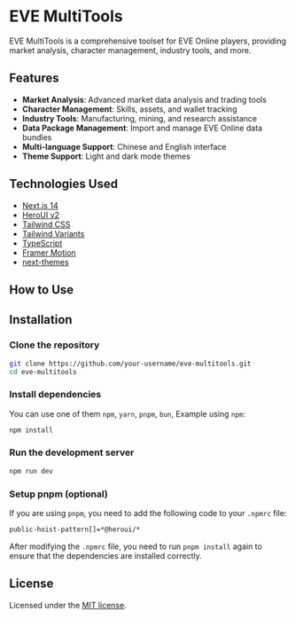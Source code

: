 # EVE MultiTools

EVE MultiTools is a comprehensive toolset for EVE Online players, providing market analysis, character management, industry tools, and more.

## Features

- **Market Analysis**: Advanced market data analysis and trading tools
- **Character Management**: Skills, assets, and wallet tracking
- **Industry Tools**: Manufacturing, mining, and research assistance
- **Data Package Management**: Import and manage EVE Online data bundles
- **Multi-language Support**: Chinese and English interface
- **Theme Support**: Light and dark mode themes

## Technologies Used

- [Next.js 14](https://nextjs.org/docs/getting-started)
- [HeroUI v2](https://heroui.com/)
- [Tailwind CSS](https://tailwindcss.com/)
- [Tailwind Variants](https://tailwind-variants.org)
- [TypeScript](https://www.typescriptlang.org/)
- [Framer Motion](https://www.framer.com/motion/)
- [next-themes](https://github.com/pacocoursey/next-themes)

## How to Use

## Installation

### Clone the repository

```bash
git clone https://github.com/your-username/eve-multitools.git
cd eve-multitools
```

### Install dependencies

You can use one of them `npm`, `yarn`, `pnpm`, `bun`, Example using `npm`:

```bash
npm install
```

### Run the development server

```bash
npm run dev
```

### Setup pnpm (optional)

If you are using `pnpm`, you need to add the following code to your `.npmrc` file:

```bash
public-hoist-pattern[]=*@heroui/*
```

After modifying the `.npmrc` file, you need to run `pnpm install` again to ensure that the dependencies are installed correctly.

## License

Licensed under the [MIT license](https://github.com/heroui-inc/next-app-template/blob/main/LICENSE).
